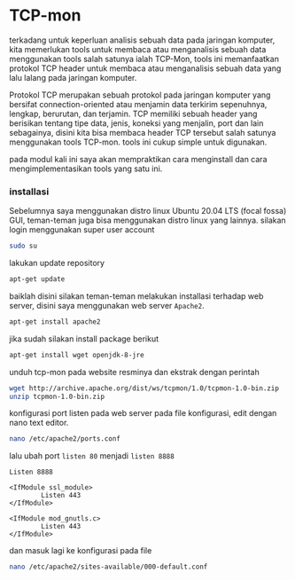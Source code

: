 # TCP-mon
terkadang untuk keperluan analisis sebuah data pada jaringan komputer, kita memerlukan tools untuk membaca atau menganalisis sebuah data menggunakan tools salah satunya ialah TCP-Mon, tools ini memanfaatkan protokol TCP header untuk membaca atau menganalisis sebuah data yang lalu lalang pada jaringan komputer.

Protokol TCP merupakan sebuah protokol pada jaringan komputer yang bersifat connection-oriented atau menjamin data terkirim sepenuhnya, lengkap, berurutan, dan terjamin. TCP memiliki sebuah header yang berisikan tentang tipe data, jenis, koneksi yang menjalin, port dan lain sebagainya, disini kita bisa membaca header TCP tersebut salah satunya menggunakan tools TCP-mon. tools ini cukup simple untuk digunakan.

pada modul kali ini saya akan mempraktikan cara menginstall dan cara mengimplementasikan tools yang satu ini.

### installasi

Sebelumnya saya menggunakan distro linux Ubuntu 20.04 LTS (focal fossa) GUI, teman-teman juga bisa menggunakan distro linux yang lainnya. silakan login menggunakan super user account

```bash
sudo su
```

lakukan update repository

```bash
apt-get update
```

baiklah disini silakan teman-teman melakukan installasi terhadap web server, disini saya menggunakan web server `Apache2`.

```bash
apt-get install apache2
```

jika sudah silakan install package berikut

```bash
apt-get install wget openjdk-8-jre
```

unduh tcp-mon pada website resminya dan ekstrak dengan perintah

```bash
wget http://archive.apache.org/dist/ws/tcpmon/1.0/tcpmon-1.0-bin.zip
unzip tcpmon-1.0-bin.zip
```

konfigurasi port listen pada web server pada file konfigurasi, edit dengan nano text editor.

```bash
nano /etc/apache2/ports.conf
```

lalu ubah port `listen 80` menjadi `listen 8888`

```
Listen 8888

<IfModule ssl_module>
        Listen 443
</IfModule>

<IfModule mod_gnutls.c>
        Listen 443
</IfModule>
```

dan masuk lagi ke konfigurasi pada file

```bash
nano /etc/apache2/sites-available/000-default.conf
```


